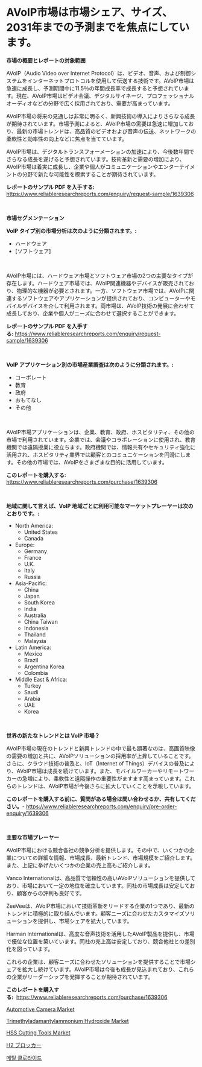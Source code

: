 <p><h1>AVoIP市場は市場シェア、サイズ、2031年までの予測までを焦点にしています。</h1></p><p><strong>市場の概要とレポートの対象範囲</strong></p>
<p><p>AVoIP（Audio Video over Internet Protocol）は、ビデオ、音声、および制御システムをインターネットプロトコルを使用して伝送する技術です。AVoIP市場は急速に成長し、予測期間中に11.5％の年間成長率で成長すると予想されています。現在、AVoIP市場はビデオ会議、デジタルサイネージ、プロフェッショナルオーディオなどの分野で広く採用されており、需要が高まっています。</p><p>AVoIP市場の将来の見通しは非常に明るく、新興技術の導入によりさらなる成長が期待されています。市場予測によると、AVoIP市場の需要は急速に増加しており、最新の市場トレンドは、高品質のビデオおよび音声の伝送、ネットワークの柔軟性と効率性の向上などに焦点を当てています。</p><p>AVoIP市場は、デジタルトランスフォーメーションの加速により、今後数年間でさらなる成長を遂げると予想されています。技術革新と需要の増加により、AVoIP市場は着実に成長し、企業や個人がコミュニケーションやエンターテイメントの分野で新たな可能性を模索することが期待されています。</p></p>
<p><strong>レポートのサンプル PDF を入手する:</strong> <a href="https://www.reliableresearchreports.com/enquiry/request-sample/1639306">https://www.reliableresearchreports.com/enquiry/request-sample/1639306</a></p>
<p>&nbsp;</p>
<p><strong>市場セグメンテーション</strong></p>
<p><strong>VoIP タイプ別の市場分析は次のように分類されます。:</strong></p>
<p><ul><li>ハードウェア</li><li>[ソフトウェア]</li></ul></p>
<p>&nbsp;</p>
<p><p>AVoIP市場には、ハードウェア市場とソフトウェア市場の2つの主要なタイプが存在します。ハードウェア市場では、AVoIP関連機器やデバイスが販売されており、物理的な機器が必要とされます。一方、ソフトウェア市場では、AVoIPに関連するソフトウェアやアプリケーションが提供されており、コンピューターやモバイルデバイスを介して利用されます。両市場は、AVoIP技術の発展に合わせて成長しており、企業や個人がニーズに合わせて選択することができます。</p></p>
<p><strong>レポートのサンプル PDF を入手する:</strong>&nbsp;<a href="https://www.reliableresearchreports.com/enquiry/request-sample/1639306">https://www.reliableresearchreports.com/enquiry/request-sample/1639306</a></p>
<p>&nbsp;</p>
<p><strong> VoIP アプリケーション別の市場産業調査は次のように分類されます。:</strong></p>
<p><ul><li>コーポレート</li><li>教育</li><li>政府</li><li>おもてなし</li><li>その他</li></ul></p>
<p>&nbsp;</p>
<p><p>AVoIP市場アプリケーションは、企業、教育、政府、ホスピタリティ、その他の市場で利用されています。企業では、会議やコラボレーションに使用され、教育機関では遠隔授業に役立ちます。政府機関では、情報共有やセキュリティ強化に活用され、ホスピタリティ業界では顧客とのコミュニケーションを円滑にします。その他の市場では、AVoIPをさまざまな目的に活用しています。</p></p>
<p><strong>このレポートを購入する:</strong>&nbsp; <a href="https://www.reliableresearchreports.com/purchase/1639306">https://www.reliableresearchreports.com/purchase/1639306</a></p>
<p>&nbsp;</p>
<p><strong>地域に関して言えば、VoIP 地域ごとに利用可能なマーケットプレーヤーは次のとおりです。:</strong></p>
<p><ul>
    <li>
        North America:
        <ul>
            <li>United States</li>
            <li>Canada</li>
        </ul>
    </li>
    <li>
        Europe:
        <ul>
            <li>Germany</li>
            <li>France</li>
            <li>U.K.</li>
            <li>Italy</li>
            <li>Russia</li>
        </ul>
    </li>
    <li>
        Asia-Pacific:
        <ul>
            <li>China</li>
            <li>Japan</li>
            <li>South Korea</li>
            <li>India</li>
            <li>Australia</li>
            <li>China Taiwan</li>
            <li>Indonesia</li>
            <li>Thailand</li>
            <li>Malaysia</li>
        </ul>
    </li>
    <li>
        Latin America:
        <ul>
            <li>Mexico</li>
            <li>Brazil</li>
            <li>Argentina Korea</li>
            <li>Colombia</li>
        </ul>
    </li>
    <li>
        Middle East & Africa:
        <ul>
            <li>Turkey</li>
            <li>Saudi</li>
            <li>Arabia</li>
            <li>UAE</li>
            <li>Korea</li>
        </ul>
    </li>
    </ul></p>
<p>&nbsp;</p>
<p><strong>世界の新たなトレンドとは VoIP 市場？</strong></p>
<p><p>AVoIP市場の現在のトレンドと新興トレンドの中で最も顕著なのは、高画質映像の需要の増加と共に、AVoIPソリューションの採用率が上昇していることです。さらに、クラウド技術の普及と、IoT（Internet of Things）デバイスの普及により、AVoIP市場は成長を続けています。また、モバイルワーカーやリモートワーカーの急増により、柔軟性と遠隔操作の重要性がますます高まっています。これらのトレンドは、AVoIP市場が今後さらに拡大していくことを示唆しています。</p></p>
<p><strong>このレポートを購入する前に、質問がある場合は問い合わせるか、共有してください。</strong>- <a href="https://www.reliableresearchreports.com/enquiry/pre-order-enquiry/1639306">https://www.reliableresearchreports.com/enquiry/pre-order-enquiry/1639306</a></p>
<p>&nbsp;</p>
<p><strong>主要な市場プレーヤー</strong></p>
<p><p>AVoIP市場における競合各社の競争分析を提供します。その中で、いくつかの企業についての詳細な情報、市場成長、最新トレンド、市場規模をご紹介します。また、上記に挙げたいくつかの企業の売上高もご紹介します。</p><p>Vanco Internationalは、高品質で信頼性の高いAVoIPソリューションを提供しており、市場において一定の地位を確立しています。同社の市場成長は安定しており、顧客からの評判も良好です。</p><p>ZeeVeeは、AVoIP市場において技術革新をリードする企業の1つであり、最新のトレンドに積極的に取り組んでいます。顧客ニーズに合わせたカスタマイズソリューションを提供し、市場シェアを拡大しています。</p><p>Harman Internationalは、高度な音声技術を活用したAVoIP製品を提供し、市場で優位な位置を築いています。同社の売上高は安定しており、競合他社との差別化を図っています。</p><p>これらの企業は、顧客ニーズに合わせたソリューションを提供することで市場シェアを拡大し続けています。AVoIP市場は今後も成長が見込まれており、これらの企業がリーダーシップを発揮することが期待されています。</p></p>
<p><strong>このレポートを購入する:</strong>&nbsp;&nbsp;<a href="https://www.reliableresearchreports.com/purchase/1639306">https://www.reliableresearchreports.com/purchase/1639306</a></p>
<p><p><a href="https://issuu.com/reportprime-2/docs/automotive-camera-market-size-2030.pptx">Automotive Camera Market</a></p><p><a href="https://boundless-drawbridge-702.notion.site/Trimethyladamantylammonium-Hydroxide-Market-Growth-Market-Trends-COVID-19-Impact-and-Forecasts-fo-47b0af15655b4c83b6324ba6ca1a0a86">Trimethyladamantylammonium Hydroxide Market</a></p><p><a href="https://view.publitas.com/reportprime-1/hss-cutting-tools-market-size-2024-2031-global-industrial-analysis-key-geographical-regions-market-share-top-key-players-product-types-and-forecast-research-report/">HSS Cutting Tools Market</a></p><p><a href="https://github.com/LeanneBruen2023/Market-Research-Report-List-1/blob/main/60843339463.md">H2 ブロッカー</a></p><p><a href="https://github.com/vs10l4sfg5c/Market-Research-Report-List-1/blob/main/63288258696.md">메틸 클로라이드</a></p></p>